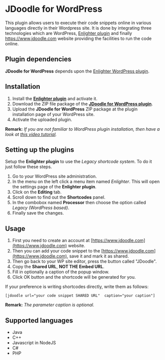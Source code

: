 # JDoodle for WordPress
This plugin allows users to execute their code snippets online in various languages directly in their Wordpress site. It is done by integrating three technologies which are WordPress, [Enlighter plugin](https://wordpress.org/plugins/enlighter/) and finally https://www.jdoodle.com website providing the facilities to run the code online.

## Plugin dependencies
**JDoodle for WordPress** depends upon the [Enlighter WordPress plugin](https://wordpress.org/plugins/enlighter/).

## Installation
1. Install the [**Enlighter plugin**](https://wordpress.org/plugins/enlighter/) and activate it.
2. Download the ZIP file package of the [**JDoodle for WordPress plugin**](https://github.com/evonox/jdoodle-for-wp/releases/tag/0.1).
3. Upload the **JDoodle for WordPress** ZIP package at the plugin installation page of your WordPress site.
4. Activate the uploaded plugin.

**Remark:** *If you are not familiar to WordPress plugin installation, then have a look at [this video tutorial](https://www.youtube.com/watch?v=AXM1QgMODW0).*

## Setting up the plugins
Setup the **Enlighter plugin** to use the *Legacy shortcode system*. To do it just follow these steps.
1. Go to your WordPress site administration.
2. In the menu on the left click a menu item named *Enlighter*. This will open the settings page of the **Enlighter plugin**.
3. Click on the **Editing** tab.
4. Scroll down to find out the **Shortcodes** panel.
5. In the combobox named **Processor** then choose the option called *Legacy (WordPress based)*.
6. Finally save the changes.

## Usage
1. First you need to create an account at [https://www.jdoodle.com](https://www.jdoodle.com) website.
2. Then you can add your code snippet to the [https://www.jdoodle.com](https://www.jdoodle.com), save it and mark it as shared.
3. Then go back to your WP site editor, press the button called "JDoodle".
4. Copy the **Shared URL**, **NOT THE Embed URL**.
5. Fill in optionally a caption of the popup window.
6. Click OK button and the shortcode will be generated for you.

If your preference is writing shortcodes directly, write them as follows:
```
[jdoodle url="your code snippet SHARED URL"  caption="your caption"]
```
**Remark:** *The parameter caption is optional.*

## Supported languages
* Java
* C++
* Javascript in NodeJS
* C#
* PHP











